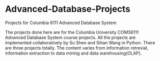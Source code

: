 # Advanced-Database-Projects
Projects for Columbia 6111 Advanced Database System

The projects done here are for the Columbia University COMS6111 Advanced Database System course projects. All the projects are
implemented collaboratively by Su Shen and Sihan Wang in Python. There are three projects totally. The content varies from 
information retrevial, information extraction to data mining and data warehousing(OLAP).
